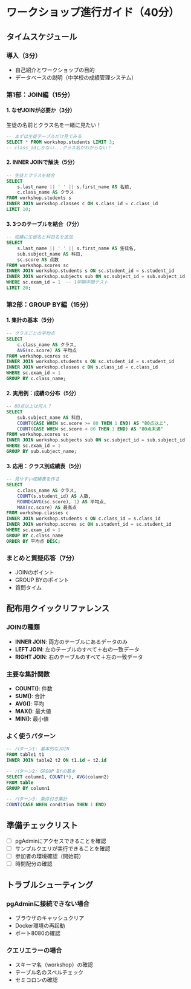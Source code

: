 # ワークショップ進行ガイド（40分）

## タイムスケジュール

### 導入（3分）
- 自己紹介とワークショップの目的
- データベースの説明（中学校の成績管理システム）

### 第1部：JOIN編（15分）

#### 1. なぜJOINが必要か（3分）
生徒の名前とクラス名を一緒に見たい！
```sql
-- まずは生徒テーブルだけ見てみる
SELECT * FROM workshop.students LIMIT 3;
-- class_idしかない...クラス名がわからない！
```

#### 2. INNER JOINで解決（5分）
```sql
-- 生徒とクラスを結合
SELECT 
    s.last_name || ' ' || s.first_name AS 名前,
    c.class_name AS クラス
FROM workshop.students s
INNER JOIN workshop.classes c ON s.class_id = c.class_id
LIMIT 10;
```

#### 3. 3つのテーブルを結合（7分）
```sql
-- 成績に生徒名と科目名を追加
SELECT 
    s.last_name || ' ' || s.first_name AS 生徒名,
    sub.subject_name AS 科目,
    sc.score AS 点数
FROM workshop.scores sc
INNER JOIN workshop.students s ON sc.student_id = s.student_id
INNER JOIN workshop.subjects sub ON sc.subject_id = sub.subject_id
WHERE sc.exam_id = 1  -- 1学期中間テスト
LIMIT 20;
```

### 第2部：GROUP BY編（15分）

#### 1. 集計の基本（5分）
```sql
-- クラスごとの平均点
SELECT 
    c.class_name AS クラス,
    AVG(sc.score) AS 平均点
FROM workshop.scores sc
INNER JOIN workshop.students s ON sc.student_id = s.student_id
INNER JOIN workshop.classes c ON s.class_id = c.class_id
WHERE sc.exam_id = 1
GROUP BY c.class_name;
```

#### 2. 実用例：成績の分布（5分）
```sql
-- 80点以上は何人？
SELECT 
    sub.subject_name AS 科目,
    COUNT(CASE WHEN sc.score >= 80 THEN 1 END) AS "80点以上",
    COUNT(CASE WHEN sc.score < 80 THEN 1 END) AS "80点未満"
FROM workshop.scores sc
INNER JOIN workshop.subjects sub ON sc.subject_id = sub.subject_id
WHERE sc.exam_id = 1
GROUP BY sub.subject_name;
```

#### 3. 応用：クラス別成績表（5分）
```sql
-- 見やすい成績表を作る
SELECT 
    c.class_name AS クラス,
    COUNT(s.student_id) AS 人数,
    ROUND(AVG(sc.score), 1) AS 平均点,
    MAX(sc.score) AS 最高点
FROM workshop.classes c
INNER JOIN workshop.students s ON c.class_id = s.class_id
INNER JOIN workshop.scores sc ON s.student_id = sc.student_id
WHERE sc.exam_id = 1
GROUP BY c.class_name
ORDER BY 平均点 DESC;
```

### まとめと質疑応答（7分）
- JOINのポイント
- GROUP BYのポイント
- 質問タイム

## 配布用クイックリファレンス

### JOINの種類
- **INNER JOIN**: 両方のテーブルにあるデータのみ
- **LEFT JOIN**: 左のテーブルのすべて＋右の一致データ
- **RIGHT JOIN**: 右のテーブルのすべて＋左の一致データ

### 主要な集計関数
- **COUNT()**: 件数
- **SUM()**: 合計
- **AVG()**: 平均
- **MAX()**: 最大値
- **MIN()**: 最小値

### よく使うパターン
```sql
-- パターン1: 基本的なJOIN
FROM table1 t1
INNER JOIN table2 t2 ON t1.id = t2.id

-- パターン2: GROUP BYの基本
SELECT column1, COUNT(*), AVG(column2)
FROM table
GROUP BY column1

-- パターン3: 条件付き集計
COUNT(CASE WHEN condition THEN 1 END)
```

## 準備チェックリスト

- [ ] pgAdminにアクセスできることを確認
- [ ] サンプルクエリが実行できることを確認
- [ ] 参加者の環境確認（開始前）
- [ ] 時間配分の確認

## トラブルシューティング

### pgAdminに接続できない場合
- ブラウザのキャッシュクリア
- Docker環境の再起動
- ポート8080の確認

### クエリエラーの場合
- スキーマ名（workshop）の確認
- テーブル名のスペルチェック
- セミコロンの確認